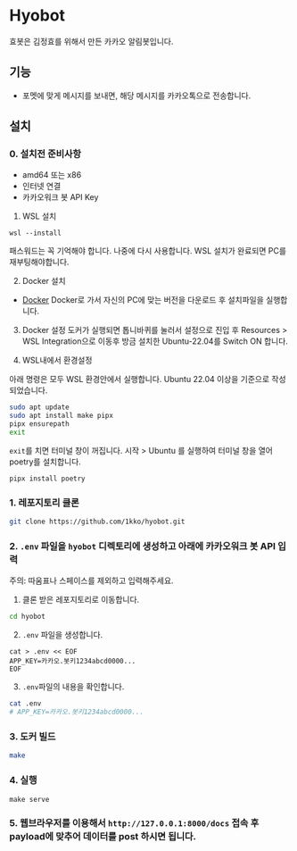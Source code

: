# Hyobot

효봇은 김정효를 위해서 만든 카카오 알림봇입니다.

## 기능
- 포멧에 맞게 메시지를 보내면, 해당 메시지를 카카오톡으로 전송합니다.

## 설치

### 0. 설치전 준비사항
- amd64 또는 x86
- 인터넷 연결
- 카카오워크 봇 API Key

1. WSL 설치
```
wsl --install
```
패스워드는 꼭 기억해야 합니다. 나중에 다시 사용합니다.
WSL 설치가 완료되면 PC를 재부팅해야합니다.

2. Docker 설치
- [Docker](https://docs.docker.com/get-docker/)
Docker로 가서 자신의 PC에 맞는 버전을 다운로드 후 설치파일을 실행합니다.

3. Docker 설정
도커가 실행되면 톱니바퀴를 눌러서 설정으로 진입 후
Resources > WSL Integration으로 이동후 방금 설치한 Ubuntu-22.04를 Switch ON 합니다.

4. WSL내에서 환경설정

아래 명령은 모두 WSL 환경안에서 실행합니다. Ubuntu 22.04 이상을 기준으로 작성되었습니다.

```bash
sudo apt update
sudo apt install make pipx
pipx ensurepath
exit
```
`exit`를 치면 터미널 창이 꺼집니다. 
시작 > Ubuntu 를 실행하여 터미널 창을 열어 poetry를 설치합니다.

```
pipx install poetry
```


### 1. 레포지토리 클론
```bash
git clone https://github.com/1kko/hyobot.git
```

### 2. `.env` 파일을 `hyobot` 디렉토리에 생성하고 아래에 카카오워크 봇 API 입력
주의: 따움표나 스페이스를 제외하고 입력해주세요.

1. 클론 받은 레포지토리로 이동합니다.
```bash
cd hyobot
```

2. `.env` 파일을 생성합니다.
```
cat > .env << EOF
APP_KEY=카카오.봇키1234abcd0000...
EOF
```
3. `.env`파일의 내용을 확인합니다.
```bash
cat .env
# APP_KEY=카카오.봇키1234abcd0000...
```

### 3. 도커 빌드
```bash
make
```

### 4. 실행
```
make serve
```

### 5. 웹브라우저를 이용해서 `http://127.0.0.1:8000/docs` 접속 후 payload에 맞추어 데이터를 post 하시면 됩니다.
